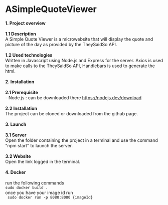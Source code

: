 # ASimpleQuoteViewer

**1. Project overview**<br><br>
	**1.1 Description**<br>
		A Simple Quote Viewer is a microwebsite that will display the quote and picture of the day as provided by the TheySaidSo API.<br><br>
	**1.2 Used technologies**<br>
		Written in Javascript using Node.js and Express for the server. Axios is used to make calls to the TheySaidSo API, Handlebars is used to generate the html.<br><br>
**2. Installation**<br><br>
	**2.1 Prerequisite**<br>
		- Node.js : can be downloaded there https://nodejs.dev/download<br><br>
	**2.2 Installation**<br>
		The project can be cloned or downloaded from the github page.<br><br>
**3. Launch**<br><br>
	**3.1 Server**<br>
		Open the folder containing the project in a terminal and use the command "npm start" to launch the server.<br><br>
	**3.2 Website**<br>
		Open the link logged in the terminal.<br><br>
**4. Docker**<br><br>
	run the following commands<br>
	```
	sudo docker build .
	```<br>
	once you have your image id run<br> ``` sudo docker run -p 8080:8080 {imageId}``` 
